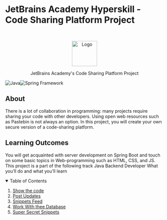 # JetBrains Academy Hyperskill - Code Sharing Platform Project

<br />
<p align="center">
  <a href="https://hyperskill.org/projects/130">
    <img src="https://ictacademy.com.ng/wp-content/uploads/2020/02/1200px-JetBrains_Logo_2016.svg_.png" alt="Logo" height="80">
  </a>

<p align="center">
    JetBrains Academy's Code Sharing Platform Project
  
  <img src="https://img.icons8.com/color/30/000000/java-coffee-cup-logo--v1.png" alt="Java"><img src="https://img.icons8.com/color/30/000000/spring-logo.png" alt="Spring Framework">
</p>

## About

There is a lot of collaboration in programming: many projects require sharing your code with other developers.
Using open web resources such as Pastebin is not always an option. In this project, you will create your own secure version of a code-sharing platform.

## Learning Outcomes

You will get acquainted with server development on Spring Boot and touch on some basic topics in Web-programming such as HTML, CSS, and JS.
This project is a part of the following track
Java Backend Developer
What you’ll do and what you’ll learn

<details open="open">
  <summary>Table of Contents</summary>
  <ol>
  <li><a href="1-show-the-code/task.md">Show the code</a></li>
  <li><a href="2-post-updates/task.md">Post Updates</a></li>
  <li><a href="3-snippets-feed/task.md">Snippets Feed</a></li>
  <li><a href="4-work-with-the-database/task.md">Work With thee Database</a></li>
  <li><a href="5-super-secret-snippets/task.md">Super Secret Snippets</a></li>
  </ol>
</details>
